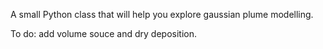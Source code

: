 A small Python class that will help you explore gaussian plume modelling. 

To do: add volume souce and dry deposition.